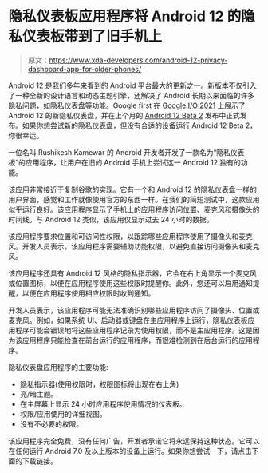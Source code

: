# 隐私仪表板应用程序将 Android 12 的隐私仪表板带到了旧手机上

> 原文：<https://www.xda-developers.com/android-12-privacy-dashboard-app-for-older-phones/>

Android 12 是我们多年来看到的 Android 平台最大的更新之一。新版本不仅引入了一种全新的设计语言和动态主题引擎，还解决了 Android 长期以来面临的许多隐私问题，如隐私仪表盘等功能。Google first [在](https://www.xda-developers.com/android-12-privacy-private-compute-core-privacy-dashboard/) [Google I/O 2021](https://www.xda-developers.com/google-io-2021-recap/) 上展示了 Android 12 的新隐私仪表盘，并在上个月的 [Android 12 Beta 2](https://www.xda-developers.com/android-12-beta-2-features/) 发布中正式发布。如果你想尝试新的隐私仪表盘，但没有合适的设备运行 Android 12 Beta 2，你很幸运。

一位名叫 Rushikesh Kamewar 的 Android 开发者开发了一款名为“隐私仪表板”的应用程序，让用户在旧的 Android 手机上尝试这一 Android 12 独有的功能。

该应用非常接近于复制谷歌的实现。它有一个和 Android 12 的隐私仪表盘一样的用户界面，感觉和工作就像使用官方的东西一样。在我们的简短测试中，这款应用似乎运行良好。该应用程序显示了手机上的应用程序访问位置、麦克风和摄像头的时间线。与 Android 12 类似，该应用仅显示过去 24 小时的数据。

该应用程序要求位置和可访问性权限，以跟踪哪些应用程序使用了摄像头和麦克风。开发人员表示，该应用程序需要辅助功能权限，以避免直接访问摄像头和麦克风。

该应用程序还具有 Android 12 风格的隐私指示器，它会在右上角显示一个麦克风或位置图标，以便在应用程序使用这些权限时提醒你。此外，您还可以启用通知提醒，以便在应用程序使用相应权限时收到通知。

开发人员表示，该应用程序可能无法准确识别哪些应用程序访问了摄像头、位置或麦克风。例如，如果系统 UI、启动器或键盘在主应用程序上运行，隐私仪表板应用程序可能会错误地将这些应用程序记录为使用权限，而不是主应用程序。这是因为该应用程序只能检查在前台运行的应用程序，而很难检测到在后台运行的应用程序。

隐私仪表盘应用程序的主要功能:

*   隐私指示器(使用权限时，权限图标将出现在右上角)
*   亮/暗主题。
*   在主屏幕上显示 24 小时应用程序使用情况的仪表板。
*   权限/应用使用的详细视图。
*   没有不必要的权限。

该应用程序完全免费，没有任何广告，开发者承诺它将永远保持这种状态。它可以在任何运行 Android 7.0 及以上版本的设备上运行。如果你想尝试一下，请点击下面的下载链接。